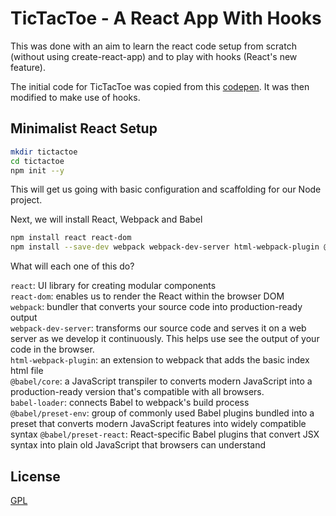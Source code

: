 # TicTacToe - A React App With Hooks

This was done with an aim to learn the react code setup from scratch (without using create-react-app) and to play with hooks (React's new feature).

The initial code for TicTacToe was copied from this [codepen](https://codepen.io/gaearon/pen/oWWQNa). It was then modified to make use of hooks.

## Minimalist React Setup

```bash
mkdir tictactoe
cd tictactoe
npm init --y
```
This will get us going with basic configuration and scaffolding for our Node project.

Next, we will install React, Webpack and Babel

```bash
npm install react react-dom
npm install --save-dev webpack webpack-dev-server html-webpack-plugin @babel/core babel-loader @babel/preset-env @babel/preset-react
```
What will each one of this do?

`react`: UI library for creating modular components\
`react-dom`: enables us to render the React within the browser DOM\
`webpack`: bundler that converts your source code into production-ready output\
`webpack-dev-server`: transforms our source code and serves it on a web server as we develop it continuously. This helps use see the output of your code in the browser.\
`html-webpack-plugin`: an extension to webpack that adds the basic index html file\
`@babel/core`: a JavaScript transpiler to converts modern JavaScript into a production-ready version that's compatible with all browsers.\
`babel-loader`: connects Babel to webpack's build process\
`@babel/preset-env`: group of commonly used Babel plugins bundled into a preset that converts modern JavaScript features into widely compatible syntax
`@babel/preset-react`: React-specific Babel plugins that convert JSX syntax into plain old JavaScript that browsers can understand


## License
[GPL](https://www.gnu.org/licenses/gpl-3.0.html)